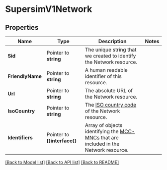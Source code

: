 # SupersimV1Network

## Properties

Name | Type | Description | Notes
------------ | ------------- | ------------- | -------------
**Sid** | Pointer to **string** | The unique string that we created to identify the Network resource. |
**FriendlyName** | Pointer to **string** | A human readable identifier of this resource. |
**Url** | Pointer to **string** | The absolute URL of the Network resource. |
**IsoCountry** | Pointer to **string** | The [ISO country code](https://en.wikipedia.org/wiki/ISO_3166-1_alpha-2) of the Network resource. |
**Identifiers** | Pointer to **[]interface{}** | Array of objects identifying the [MCC-MNCs](https://en.wikipedia.org/wiki/Mobile_country_code) that are included in the Network resource. |

[[Back to Model list]](../README.md#documentation-for-models) [[Back to API list]](../README.md#documentation-for-api-endpoints) [[Back to README]](../README.md)


